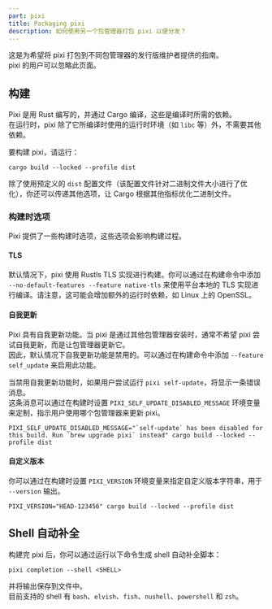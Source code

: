 ```yaml
---
part: pixi
title: Packaging pixi
description: 如何使用另一个包管理器打包 pixi 以便分发？
---
```


这是为希望将 pixi 打包到不同包管理器的发行版维护者提供的指南。  
pixi 的用户可以忽略此页面。

## 构建

Pixi 是用 Rust 编写的，并通过 Cargo 编译，这些是编译时所需的依赖。  
在运行时，pixi 除了它所编译时使用的运行时环境（如 `libc` 等）外，不需要其他依赖。

要构建 pixi，请运行：
```shell
cargo build --locked --profile dist
```
除了使用预定义的 `dist` 配置文件（该配置文件针对二进制文件大小进行了优化），你还可以传递其他选项，让 Cargo 根据其他指标优化二进制文件。

### 构建时选项

Pixi 提供了一些构建时选项，这些选项会影响构建过程。

#### TLS

默认情况下，pixi 使用 Rustls TLS 实现进行构建。你可以通过在构建命令中添加 `--no-default-features --feature native-tls` 来使用平台本地的 TLS 实现进行编译。请注意，这可能会增加额外的运行时依赖，如 Linux 上的 OpenSSL。

#### 自我更新

Pixi 具有自我更新功能。当 pixi 是通过其他包管理器安装时，通常不希望 pixi 尝试自我更新，而是让包管理器更新它。  
因此，默认情况下自我更新功能是禁用的。可以通过在构建命令中添加 `--feature self_update` 来启用此功能。

当禁用自我更新功能时，如果用户尝试运行 `pixi self-update`，将显示一条错误消息。  
这条消息可以通过在构建时设置 `PIXI_SELF_UPDATE_DISABLED_MESSAGE` 环境变量来定制，指示用户使用哪个包管理器来更新 pixi。
```shell
PIXI_SELF_UPDATE_DISABLED_MESSAGE="`self-update` has been disabled for this build. Run `brew upgrade pixi` instead" cargo build --locked --profile dist
```

#### 自定义版本

你可以通过在构建时设置 `PIXI_VERSION` 环境变量来指定自定义版本字符串，用于 `--version` 输出。

```shell
PIXI_VERSION="HEAD-123456" cargo build --locked --profile dist
```

## Shell 自动补全

构建完 pixi 后，你可以通过运行以下命令生成 shell 自动补全脚本：
```shell
pixi completion --shell <SHELL>
```
并将输出保存到文件中。  
目前支持的 shell 有 `bash`、`elvish`、`fish`、`nushell`、`powershell` 和 `zsh`。
